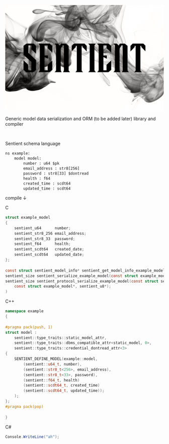 <!--![image info](./docs/sentient_with_background.png)-->
<p align="center">
  <img src="https://github.com/hyper-level-nerds/sentient/blob/master/docs/sentient_with_background.png">
</p>

Generic model data serialization and ORM (to be added later) library and compiler

<br/>

Sentient schema language

```
ns example:
    model model:
        number : u64 $pk
        email_address : str8[256]
        password : str8[33] $dontread
        health : f64
        created_time : scdt64
        updated_time : scdt64
```

compile ↓

C

```C
struct example_model
{
	sentient_u64      number;
	sentient_str8_256 email_address;
	sentient_str8_33  password;
	sentient_f64      health;
	sentient_scdt64   created_date;
	sentient_scdt64   updated_date;
};

const struct sentient_model_info* sentient_get_model_info_example_model();
sentient_size sentient_serialize_example_model(const struct example_model*, sentient_u8*);
sentient_size sentient_protocol_serialize_example_model(const struct sentient_protocol_info*,
	const struct example_model*, sentient_u8*);
)
```

C++

```C++
namespace example
{

#pragma pack(push, 1)
struct model :
    sentient::type_traits::static_model_attr,
    sentient::type_traits::dbms_compatible_attr<static_model, 0>,
    sentient::type_traits::credential_dontread_attr<3>
{
    SENTIENT_DEFINE_MODEL(example::model,
        (sentient::u64_t, number),
        (sentient::str8_t<256>, email_address),
        (sentient::str8_t<33>, password),
        (sentient::f64_t, health)
        (sentient::scdt64_t, created_time)
        (sentient::scdt64_t, updated_time));
    );
};
#pragma pack(pop)

}
```

C#

```C#
Console.WriteLine("ah");
```
